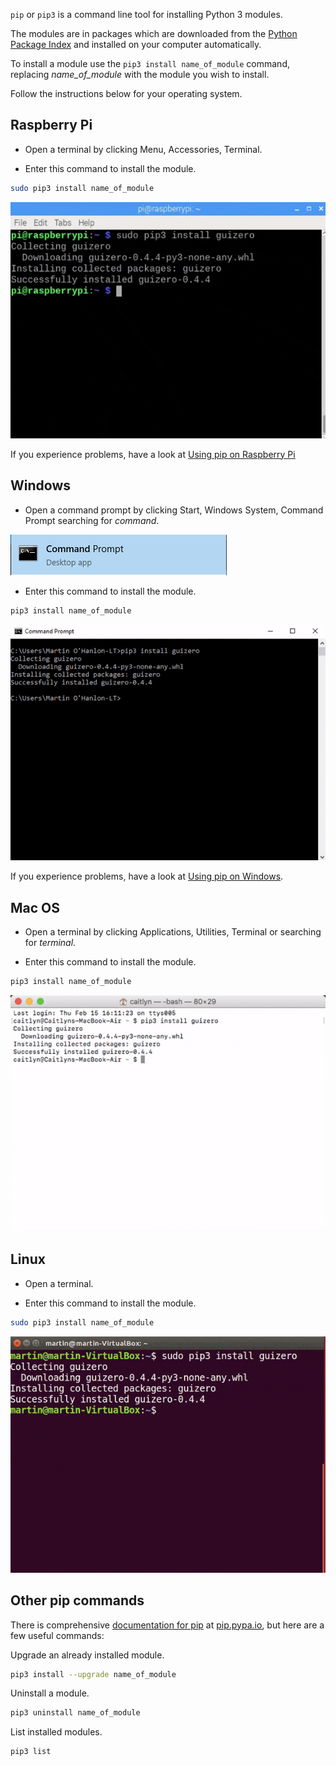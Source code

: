 `pip` or `pip3` is a command line tool for installing Python 3 modules.

The modules are in packages which are downloaded from the [Python Package Index](https://pypi.python.org/pypi) and installed on your computer automatically.

To install a module use the `pip3 install name_of_module` command, replacing *name_of_module* with the module you wish to install.

Follow the instructions below for your operating system.

## Raspberry Pi

+ Open a terminal by clicking Menu, Accessories, Terminal.

+ Enter this command to install the module.

```bash
sudo pip3 install name_of_module
```

![pi pip install](images/pi_pip_install.gif)

If you experience problems, have a look at [Using pip on Raspberry Pi](https://projects.raspberrypi.org/en/projects/using-pip-on-raspberry-pi)

## Windows

+ Open a command prompt by clicking Start, Windows System, Command Prompt searching for *command*.

![windows command prompt](images/windows_command_prompt_app.PNG)

+ Enter this command to install the module.

```bash
pip3 install name_of_module
```

![windows pip install](images/windows_pip_install.gif)

If you experience problems, have a look at [Using pip on Windows](https://projects.raspberrypi.org/en/projects/using-pip-on-windows).

## Mac OS

+ Open a terminal by clicking Applications, Utilities, Terminal or  searching for *terminal*.

+ Enter this command to install the module.

```bash
pip3 install name_of_module
```

![mac pip install](images/mac_pip_install.gif)

## Linux

+ Open a terminal.

+ Enter this command to install the module.

```bash
sudo pip3 install name_of_module
```

![linux pip install](images/linux_pip_install.gif)

## Other pip commands

There is comprehensive [documentation for pip](https://pip.pypa.io) at [pip.pypa.io](https://pip.pypa.io), but here are a few useful commands:

Upgrade an already installed module.

```bash
pip3 install --upgrade name_of_module 
```

Uninstall a module.

```bash
pip3 uninstall name_of_module
```

List installed modules.

```bash
pip3 list
```
